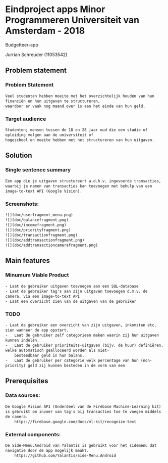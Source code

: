 ﻿# Eindproject apps Minor Programmeren Universiteit van Amsterdam - 2018

Budgetteer-app

Jurrian Schreuder (11053542)

## Problem statement
	
### Problem Statement
	Veel studenten hebben moeite met het overzichtelijk houden van hun financiën en hun uitgaven te structureren, 
	waardoor er vaak nog maand over is aan het einde van hun geld. 

### Target audience
	Studenten; mensen tussen de 18 en 28 jaar oud die een studie of opleiding volgen aan de universiteit of 
	hogeschool en moeite hebben met het structureren van hun uitgaven. 

## Solution
	
### Single sentence summary
	Een app die je uitgaven structureert a.d.h.v. ingevoerde transacties, waarbij je namen van transacties kan toevoegen met behulp van een image-to-text API (Google Vision).

### Screenshots: 
	![](doc/userfragment_menu.png)
	![](doc/balancefragment.png)
	![](doc/incomefragment.png)
	![](doc/priorityfragment.png)
	![](doc/transactionfragment.png)
	![](doc/addtransactionfragment.png)
	![](doc/addtransactioncamerafragment.png)

## Main features
	
### Minumum Viable Product
	- Laat de gebruiker uitgaven toevoegen aan een SQL-database
	- Laat de gebruiker tag's aan zijn uitgaven toevoegen d.m.v. de camera, via een image-to-text API
	- Laat een overzicht zien van de uitgaven van de gebruiker

### TODO
	- Laat de gebruiker een overzicht van zijn uitgaven, inkomsten etc. zien wanneer de app opstart.
	-	Laat de gebruiker zelf categorieen maken waarin zij hun uitgaven kunnen indelen.
	-	Laat de gebruiker prioriteits-uitgaven (bijv. de huur) definiëren, welke automatisch gealloceerd worden als niet-		 
		besteedbaar geld in hun balans.
	-	Laat de gebruiker per categorie welk percentage van hun (non-priority) geld zij kunnen besteden in de vorm van een 

## Prerequisites

### Data sources: 

	De Google Vision API (Onderdeel van de Firebase Machine-Learning kit) is gebruikt om invoer van tag's bij transacties toe te voegen middels de camera.
		https://firebase.google.com/docs/ml-kit/recognize-text

### External components: 

	De Side-Menu.Android van Yalantis is gebruikt voor het sidemenu dat navigatie door de app mogelijk maakt.
		https://github.com/Yalantis/Side-Menu.Android
	